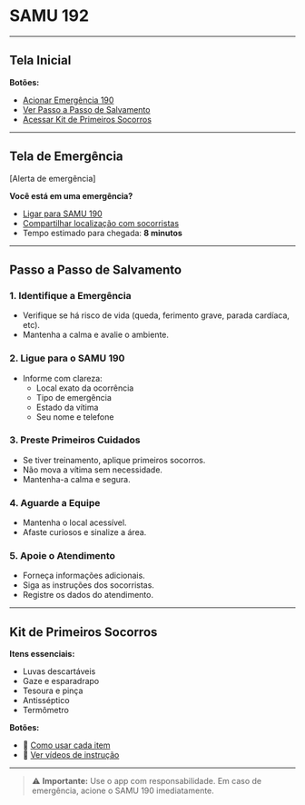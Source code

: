 #  SAMU 192

---

##  Tela Inicial



**Botões:**
-  [Acionar Emergência 190](tel:190)
-  [Ver Passo a Passo de Salvamento](#passo-a-passo-de-salvamento)
-  [Acessar Kit de Primeiros Socorros](#kit-de-primeiros-socorros)

---

##  Tela de Emergência

[Alerta de emergência]

**Você está em uma emergência?**

-  [Ligar para SAMU 190](tel:190)
-  [Compartilhar localização com socorristas](#tela-de-localizacao)
-  Tempo estimado para chegada: **8 minutos**

---

##  Passo a Passo de Salvamento

### 1. Identifique a Emergência

- Verifique se há risco de vida (queda, ferimento grave, parada cardíaca, etc).
- Mantenha a calma e avalie o ambiente.

### 2. Ligue para o SAMU 190

- Informe com clareza:
  - Local exato da ocorrência
  - Tipo de emergência
  - Estado da vítima
  - Seu nome e telefone

### 3. Preste Primeiros Cuidados
- Se tiver treinamento, aplique primeiros socorros.
- Não mova a vítima sem necessidade.
- Mantenha-a calma e segura.

### 4. Aguarde a Equipe

- Mantenha o local acessível.
- Afaste curiosos e sinalize a área.

### 5. Apoie o Atendimento

- Forneça informações adicionais.
- Siga as instruções dos socorristas.
- Registre os dados do atendimento.

---

##  Kit de Primeiros Socorros



**Itens essenciais:**
- Luvas descartáveis
- Gaze e esparadrapo
- Tesoura e pinça
- Antisséptico
- Termômetro

**Botões:**
- 📘 [Como usar cada item](#instrucoes-de-uso)
- 🎥 [Ver vídeos de instrução](#videos-de-socorro)


---

> ⚠️ **Importante:** Use o app com responsabilidade. Em caso de emergência, acione o SAMU 190 imediatamente.
